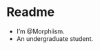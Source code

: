 # Readme

- I’m @Morphiism.
- An undergraduate student.

<!---
Morphiism/Morphiism is a ✨ special ✨ repository because its `README.md` (this file) appears on your GitHub profile.
You can click the Preview link to take a look at your changes.
--->
